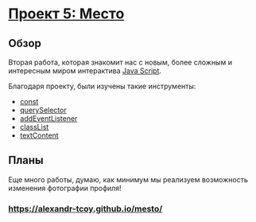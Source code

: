 # [Проект 5: Место](https://alexandr-tcoy.github.io/mesto/)

## Обзор

Вторая работа, которая знакомит нас с новым, более сложным и интересным миром интерактива [Java Script](https://ru.wikipedia.org/wiki/JavaScript).

Благодаря проекту, были изучены такие инструменты:
* [const](https://developer.mozilla.org/ru/docs/Web/JavaScript/Reference/Statements/const)
* [querySelector](https://developer.mozilla.org/ru/docs/Web/API/Document/querySelector)
* [addEventListener](https://developer.mozilla.org/ru/docs/Web/API/EventTarget/addEventListener)
* [classList](https://developer.mozilla.org/ru/docs/Web/API/Element/classList)
* [textContent](https://developer.mozilla.org/ru/docs/Web/API/Node/textContent)


## Планы

Еще много работы, думаю, как минимум мы реализуем возможность изменения фотографии профиля!

### https://alexandr-tcoy.github.io/mesto/